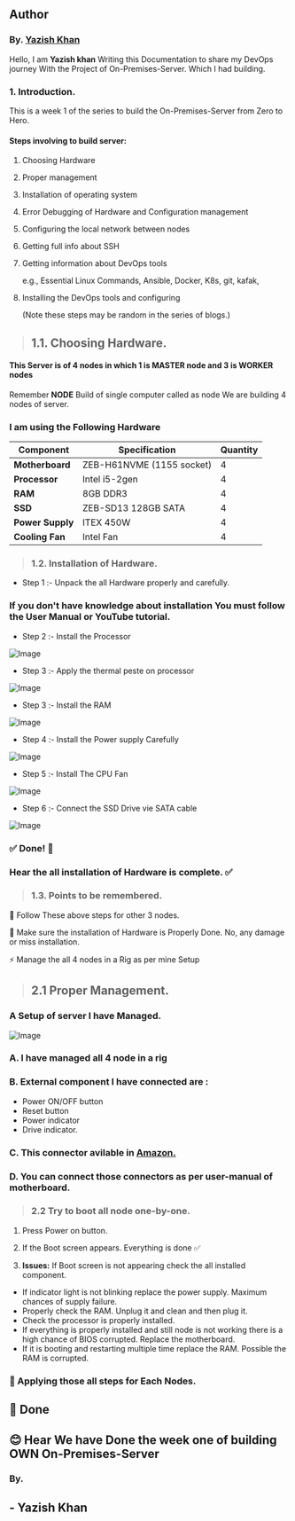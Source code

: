 ## Author
### By. [Yazish Khan](https://www.linkedin.com/in/yazish-khan-3634752b7?utm_source=share&utm_campaign=share_via&utm_content=profile&utm_medium=android_app)

Hello, I am **Yazish khan** Writing this Documentation to share my DevOps journey With the Project of On-Premises-Server. Which I had building.




### 1. Introduction.
This is a week 1 of the series to build the On-Premises-Server from Zero to Hero.

#### Steps involving to build server: </br>
1. Choosing Hardware
2. Proper management
3. Installation of operating system
4. Error Debugging of Hardware and Configuration management    
5. Configuring the local network between nodes
6. Getting full info about SSH
7. Getting information about DevOps tools 

   e.g., Essential Linux Commands, Ansible, Docker, K8s, git, kafak,  
8. Installing the DevOps tools and configuring 

   (Note these steps may be random in the series of blogs.)

> ## 1.1. Choosing Hardware. </br>

#### This Server is of 4 nodes in which 1 is MASTER node and 3 is WORKER nodes
Remember **NODE** Build of single computer called as node We are building 4 nodes of server.

### I am using the Following Hardware </br>

| Component        | Specification            | Quantity |
|------------------|------------------------- |----------|
| **Motherboard**  | ZEB-H61NVME (1155 socket)| 4        |
| **Processor**    | Intel i5-2gen            | 4        |
| **RAM**          | 8GB DDR3                 | 4        |
| **SSD**          | ZEB-SD13 128GB SATA      | 4        |
| **Power Supply** | ITEX 450W                | 4        |
| **Cooling Fan**  | Intel Fan                | 4        |

> ### 1.2. Installation of Hardware.

- Step 1 :- Unpack the all Hardware properly and carefully.

### If you don't have knowledge about installation You must follow the User Manual or YouTube tutorial.


- Step 2 :- Install the Processor 

![Image](https://github.com/user-attachments/assets/fd835be7-3c2a-4157-bc98-f2e2fd99a522)



- Step 3 :- Apply the thermal peste on processor

![Image](https://github.com/user-attachments/assets/ed074689-7bf9-44cb-be9e-21fcc1d2b846)



- Step 3 :- Install the RAM

![Image](https://github.com/user-attachments/assets/07582991-87cf-4678-9e80-75999efbdcc9)



- Step 4 :- Install the Power supply Carefully   

![Image](https://github.com/user-attachments/assets/feda4401-9338-45aa-9571-da81f0ba3197)


- Step 5 :- Install The CPU Fan 

![Image](https://github.com/user-attachments/assets/bee2f613-55a5-4938-acce-1329531fe855)


- Step 6 :- Connect the SSD Drive vie SATA cable 

![Image](https://github.com/user-attachments/assets/25253a23-0aba-4e9d-9af6-8649555562ec)

### ✅ Done! 🎯

### Hear the all installation of Hardware is complete. ✅

> ### 1.3. Points to be remembered.

🚀 Follow These above steps for other 3 nodes.

🛑 Make sure the installation of Hardware is Properly Done. No, any damage or miss 
installation.

⚡ Manage the all 4 nodes in a Rig as per mine Setup  

> ## 2.1 Proper Management.

### A Setup of server I have Managed. 

![Image](https://github.com/user-attachments/assets/a5d1596c-f26d-49c1-a178-f3ceb0631061)

### A. I have managed all 4 node in a rig 

### B. External component I have connected are :
- Power ON/OFF button
- Reset button
- Power indicator
- Drive indicator.

### C. This connector avilable in [Amazon.](https://www.amazon.in/DAHSHA-ATX-Power-Switch-Cable/dp/B078RHZRT5/ref=sr_1_14?crid=1A8O6YZIP055F&dib=eyJ2IjoiMSJ9.cJcVQZtKG2ngr6N4o21_tdnytxCMWCIP3a12O5RlOZsDfR2cf1nTyAxEySh1EDBm4KD6gqnte6jiQtiZE59qRrfng7JNrcw6lWfgm4WjyfkWsdcjBr-B7RC2xzOBPdTb4NjC0qKCTHAyjnNv5ENGhhLjsPNugG50zRRHam9nU58KGIoOt6YQbgdkC6Wr92f-LjwhHTYZtjhK1sBnuui3u9b9db5zlB1uWKRue-dm8bY.ntQP4nl56HKDIWT2BPFFxVFiGN-mvk_kP2k6ilwjxYQ&dib_tag=se&keywords=pc%2Bpower%2Bswitch&qid=1742979578&sprefix=pc%2Bpower%2B%2Caps%2C310&sr=8-14&th=1)

### D. You can connect those connectors as per user-manual of motherboard.

> ### 2.2 Try to boot all node one-by-one.

1. Press Power on button.

2. If the Boot screen appears. Everything is done ✅ 

3. **Issues:** If Boot screen is not appearing check the all installed component.
- If indicator light is not blinking replace the power supply. Maximum chances of supply failure.
- Properly check the RAM. Unplug it and clean and then plug it.
- Check the processor is properly installed.
- If everything is properly installed and still node is not working there is a high chance of BIOS corrupted. Replace the motherboard.
- If it is booting and restarting multiple time replace the RAM. Possible the RAM is corrupted. 

### 🛑 Applying those all steps for Each Nodes.


## 🥳 Done
## 😊 Hear We have Done the week one of building OWN On-Premises-Server 


### By. </br>
## - Yazish Khan

